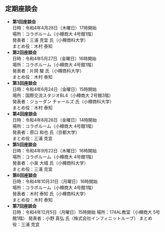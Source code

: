## 定期座談会

- **第1回座談会**  
	日時：令和4年4月28日（木曜日）17時開始  
	場所：コラボルーム（小樽商大 4号館1階）  
	発表者：三浦 克宜 氏（小樽商科大学）  
	まとめ役：木村 泰知
- **第2回座談会**  
	日時：令和4年5月27日（金曜日）16時開始  
	場所：コラボルーム（小樽商大 4号館1階）  
	発表者：片岡 駿 氏（小樽商科大学）  
	まとめ役：木村 泰知
- **第3回座談会**  
	日時：令和4年6月24日（金曜日）15時開始  
	場所：国際交流スタジオBL4（小樽商大 2号館3階）  
	発表者：ジョーダン チャールズ 氏（小樽商科大学）  
	まとめ役：木村 泰知
- **第4回座談会**  
	日時：令和4年8月26日（金曜日）14時開始  
	場所：コラボルーム（小樽商大 4号館1階）  
	発表者：原口 和也 氏（京都大学）  
	まとめ役：三浦 克宜
- **第5回座談会**  
	日時：令和4年9月22日（木曜日）16時開始  
	場所：コラボルーム（小樽商大 4号館1階）  
	発表者：小泉 大城 氏（小樽商科大学）  
	まとめ役：三浦 克宜
- **第6回座談会**  
	日時：令和4年10月31日（月曜日）16時開始  
	場所：コラボルーム（小樽商大 4号館1階）  
	発表者：木村 泰知 氏（小樽商科大学）  
	まとめ役：木村 泰知
- **第7回座談会**  
	日時：令和4年12月5日（月曜日）15時開始
	場所：174AL教室（小樽商大 5号館1階）
	発表者：小野 真弘 氏（株式会社インフィニットループ）
	まとめ役：三浦 克宜
